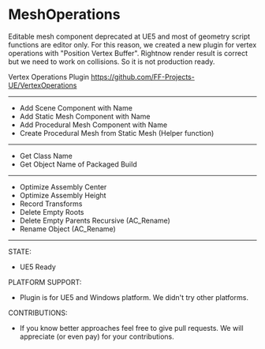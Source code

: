 # MeshOperations

Editable mesh component deprecated at UE5 and most of geometry script functions are editor only.
For this reason, we created a new plugin for vertex operations with "Position Vertex Buffer".
Rightnow render result is correct but we need to work on collisions. So it is not production ready.

Vertex Operations Plugin
https://github.com/FF-Projects-UE/VertexOperations

--------------------------------------------------------------------------------------------
- Add Scene Component with Name
- Add Static Mesh Component with Name
- Add Procedural Mesh Component with Name
- Create Procedural Mesh from Static Mesh (Helper function)
--------------------------------------------------------------------------------------------
- Get Class Name
- Get Object Name of Packaged Build
--------------------------------------------------------------------------------------------
- Optimize Assembly Center
- Optimize Assembly Height
- Record Transforms
- Delete Empty Roots
- Delete Empty Parents Recursive (AC_Rename)
- Rename Object (AC_Rename)
--------------------------------------------------------------------------------------------
STATE:
- UE5 Ready

PLATFORM SUPPORT:
- Plugin is for UE5 and Windows platform. We didn't try other platforms.

CONTRIBUTIONS:
- If you know better approaches feel free to give pull requests. We will appreciate (or even pay) for your contributions.
